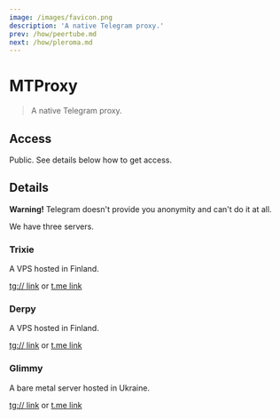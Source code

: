 ```yaml
---
image: /images/favicon.png
description: 'A native Telegram proxy.'
prev: /how/peertube.md
next: /how/pleroma.md
---
```


# MTProxy

> A native Telegram proxy.

## Access

Public. See details below how to get access.

## Details

**Warning!** Telegram doesn't provide you anonymity and can't do it at all.

We have three servers.

### Trixie

A VPS hosted in Finland.

[tg:// link](tg://proxy?server=trixie.092918.xyz&port=1488&secret=5f20f9171a53de79741198746219b8c3) or [t.me link](https://t.me/proxy?server=trixie.092918.xyz&port=1488&secret=5f20f9171a53de79741198746219b8c3)

### Derpy

A VPS hosted in Finland.

[tg:// link](tg://proxy?server=derpy.092918.xyz&port=1488&secret=52fe425389c57cbc328d5f880e54463a) or [t.me link](https://t.me/proxy?server=derpy.092918.xyz&port=1488&secret=52fe425389c57cbc328d5f880e54463a)

### Glimmy

A bare metal server hosted in Ukraine.

[tg:// link](tg://proxy?server=glimmy.092918.xyz&port=1488&secret=5fc245e6e1340832940863888380510b) or [t.me link](https://t.me/proxy?server=glimmy.092918.xyz&port=1488&secret=5fc245e6e1340832940863888380510b)
